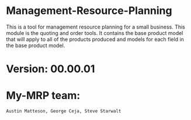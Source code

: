 # Management-Resource-Planning
  This is a tool for management resource planning for a small business.  This module is the quoting and order tools.  It contains the base product model that will apply to all of the products produced and models for each field in the base product model.

# Version:  00.00.01

# My-MRP team:
    Austin Matteson, George Ceja, Steve Starwalt

# 